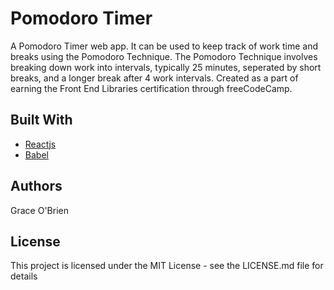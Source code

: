 # Pomodoro Timer
A Pomodoro Timer web app. It can be used to keep track of work time and breaks using the Pomodoro Technique. The Pomodoro Technique involves breaking down work into intervals, typically 25 minutes, seperated by short breaks, and a longer break after 4 work intervals. Created as a part of earning the Front End Libraries certification through freeCodeCamp.

## Built With
* [Reactjs](https://reactjs.org/)
* [Babel](https://babeljs.io/)

## Authors
Grace O'Brien

## License
This project is licensed under the MIT License - see the LICENSE.md file for details
